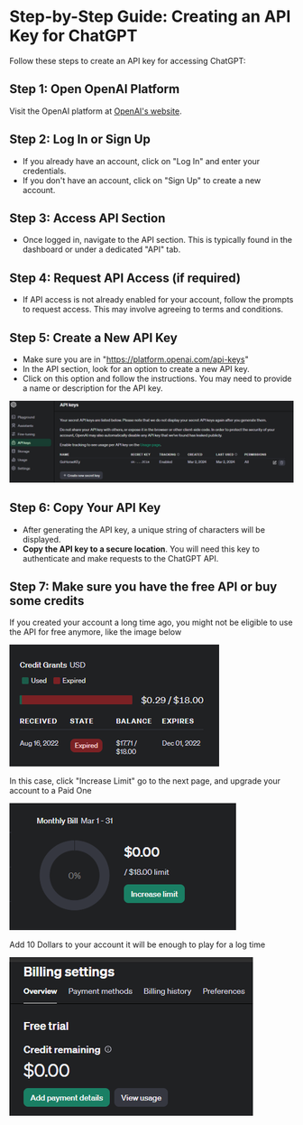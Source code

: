 # Step-by-Step Guide: Creating an API Key for ChatGPT

Follow these steps to create an API key for accessing ChatGPT:

## Step 1: Open OpenAI Platform

Visit the OpenAI platform at [OpenAI's website](https://www.openai.com/).

## Step 2: Log In or Sign Up

- If you already have an account, click on "Log In" and enter your credentials.
- If you don't have an account, click on "Sign Up" to create a new account.

## Step 3: Access API Section

- Once logged in, navigate to the API section. This is typically found in the dashboard or under a dedicated "API" tab.

## Step 4: Request API Access (if required)

- If API access is not already enabled for your account, follow the prompts to request access. This may involve agreeing to terms and conditions.

## Step 5: Create a New API Key 
- Make sure you are in "https://platform.openai.com/api-keys"
- In the API section, look for an option to create a new API key.
- Click on this option and follow the instructions. You may need to provide a name or description for the API key.

![alt text](docs/images/image-4.png)

## Step 6: Copy Your API Key

- After generating the API key, a unique string of characters will be displayed.
- **Copy the API key to a secure location**. You will need this key to authenticate and make requests to the ChatGPT API.

## Step 7: Make sure you have the free API or buy some credits

If you created your account a long time ago, you might not be eligible to use the API for free anymore, like the image below 

![alt text](docs/images/image-5.png)


In this case, click "Increase Limit" go to the next page, and upgrade your account to a Paid One 

![alt text](docs/images/image-6.png)


Add 10 Dollars to your account it will be enough to play for a log time

![alt text](docs/images/image-7.png)
